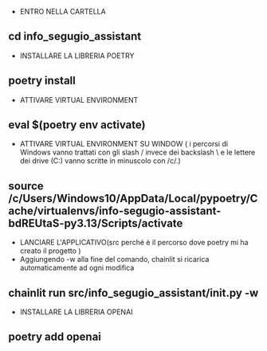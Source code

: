 - ENTRO NELLA CARTELLA
## cd info_segugio_assistant

- INSTALLARE LA LIBRERIA POETRY
## poetry install

- ATTIVARE VIRTUAL ENVIRONMENT
## eval $(poetry env activate)
- ATTIVARE VIRTUAL ENVIRONMENT SU WINDOW ( i percorsi di Windows vanno trattati con gli slash / invece dei backslash \ e le lettere dei drive (C:) vanno scritte in minuscolo con /c/.)
## source /c/Users/Windows10/AppData/Local/pypoetry/Cache/virtualenvs/info-segugio-assistant-bdREUtaS-py3.13/Scripts/activate

- LANCIARE L'APPLICATIVO(src perché è il percorso dove poetry mi ha creato il progetto )
- Aggiungendo -w alla fine del comando, chainlit si ricarica automaticamente ad ogni modifica
## chainlit run src/info_segugio_assistant/__init__.py -w 

- INSTALLARE LA LIBRERIA OPENAI
## poetry add openai